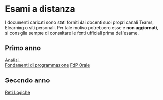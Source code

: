 # Esami a distanza

I documenti caricati sono stati forniti dai docenti suoi propri canali Teams, Elearning o siti personali. Per tale motivo potrebbero essere **non aggiornati**, si consiglia sempre di consultare le fonti ufficiali prima dell'esame.

## Primo anno
[Analisi I](https://pagine.dm.unipi.it/berselli/dida/modalita_anmatematica1.html)   
[Fondamenti di programmazione](http://www.iet.unipi.it/m.cococcioni/FdP/modalita_esame_FdP.txt)
[FdP Orale](http://www.iet.unipi.it/m.cococcioni/FdP/indicazioni_prova_orale.txt)

## Secondo anno
[Reti Logiche](http://docenti.ing.unipi.it/~a080368/Teaching/RetiLogiche/FAQ_RL.html)
